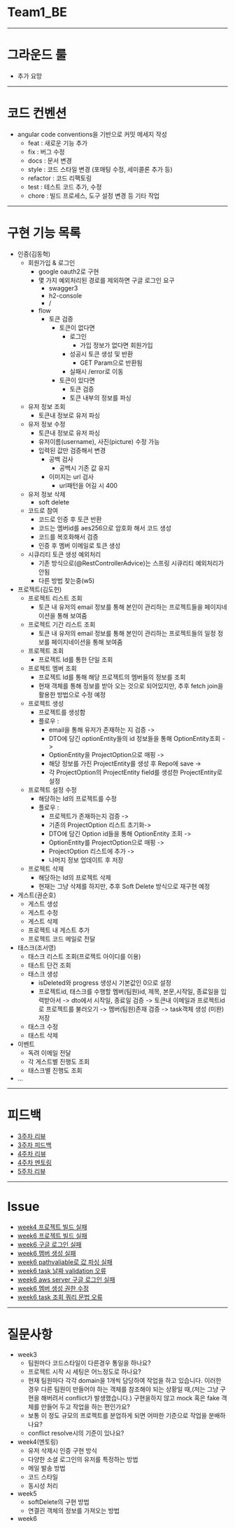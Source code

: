 # Team1_BE

---

# 그라운드 룰

- 추가 요망

---

# 코드 컨벤션

- angular code conventions을 기반으로 커밋 메세지 작성
  - feat : 새로운 기능 추가
  - fix : 버그 수정
  - docs : 문서 변경
  - style : 코드 스타일 변경 (포매팅 수정, 세미콜론 추가 등)
  - refactor : 코드 리팩토링
  - test : 테스트 코드 추가, 수정
  - chore : 빌드 프로세스, 도구 설정 변경 등 기타 작업

---

# 구현 기능 목록

- 인증(김동혁)
    - 회원가입 & 로그인
      - google oauth2로 구현
      - 몇 가지 예외처리된 경로를 제외하면 구글 로그인 요구
        - swagger3
        - h2-console
        - /
      - flow
        - 토큰 검증
          - 토큰이 없다면
            - 로그인
              - 가입 정보가 없다면 회원가입
            - 성공시 토큰 생성 및 반환
              - GET Param으로 반환됨
            - 실패시 /error로 이동
          - 토큰이 있다면
            - 토큰 검증
            - 토큰 내부의 정보를 파싱
    - 유저 정보 조회
      - 토큰내 정보로 유저 파싱
    - 유저 정보 수정
      - 토큰내 정보로 유저 파싱
      - 유저이름(username), 사진(picture) 수정 가능
      - 입력된 값만 검증해서 변경
        - 공백 검사
          - 공백시 기존 값 유지
        - 이미지는 url 검사
          - url패턴을 어길 시 400
    - 유저 정보 삭제
      - soft delete
    - 코드로 참여
      - 코드로 인증 후 토큰 반환
      - 코드는 멤버id를 aes256으로 암호화 해서 코드 생성
      - 코드를 복호화해서 검증
      - 인증 후 멤버 이메일로 토큰 생성
    - 시큐리티 토큰 생성 예외처리
      - 기존 방식으로(@RestControllerAdvice)는 스프링 시큐리티 예외처리가 안됨
      - 다른 방법 찾는중(w5)
- 프로젝트(김도헌)
  - 프로젝트 리스트 조회
    - 토큰 내 유저의 email 정보를 통해 본인이 관리하는 프로젝트들을 페이지네이션을 통해 보여줌 
  - 프로젝트 기간 리스트 조회
    - 토큰 내 유저의 email 정보를 통해 본인이 관리하는 프로젝트들의 일정 정보를 페이지네이션을 통해 보여줌
  - 프로젝트 조회
    - 프로젝트 Id를 통한 단일 조회
  - 프로젝트 멤버 조회
    - 프로젝트 Id를 통해 해당 프로젝트의 멤버들의 정보를 조회
    - 현재 객체를 통해 정보를 받아 오는 것으로 되어있지만, 추후 fetch join을 활용한 방법으로 수정 예정
  - 프로젝트 생성
    - 프로젝트를 생성함
    - 플로우 : 
      - email을 통해 유저가 존재하는 지 검증 ->
      - DTO에 담긴 optionEntity들의 id 정보들을 통해 OptionEntity조회 ->
      - OptionEntity을 ProjectOption으로 매핑 ->
      - 해당 정보를 가진 ProjectEntity를 생성 후 Repo에 save ->
      - 각 ProjectOption의 ProjectEntity field를 생성한 ProjectEntity로 설정
  - 프로젝트 설정 수정
    - 해당하는 Id의 프로젝트를 수정
    - 플로우 : 
      - 프로젝트가 존재하는지 검증 ->
      - 기존의 ProjectOption 리스트 초기화->
      - DTO에 담긴 Option id들을 통해 OptionEntity 조회 ->
      - OptionEntity를 ProjectOption으로 매핑 ->
      - ProjectOption 리스트에 추가 ->
      - 나머지 정보 업데이트 후 저장
  - 프로젝트 삭제
    - 해당하는 Id의 프로젝트 삭제
    - 현재는 그냥 삭제를 하지만, 추후 Soft Delete 방식으로 재구현 예정
- 게스트(권순호)
  - 게스트 생성
  - 게스트 수정
  - 게스트 삭제
  - 프로젝트 내 게스트 추가
  - 프로젝트 코드 메일로 전달
- 태스크(조서영)
  - 태스크 리스트 조회(프로젝트 아이디를 이용)
  - 태스트 단건 조회
  - 태스크 생성
    - isDeleted와 progress 생성시 기본값인 0으로 설정
    - 프로젝트id, 태스크를 수행할 멤버(팀원)id, 제목, 본문,시작일, 종료일을 입력받아서 ->
      dto에서 시작일, 종료일 검증 ->
      토큰내 이메일과 프로젝트id로 프로젝트를 불러오기 ->
      멤버(팀원)존재 검증 ->
      task객체 생성 (미완)
      저장
  - 태스크 수정
  - 태스트 삭제
- 이벤트
  - 독려 이메일 전달
  - 각 게스트별 진행도 조회
  - 태스크별 진행도 조회
- ...
---
# 피드백
- [3주차 리뷰](https://github.com/kakao-tech-campus-2nd-step3/Team1_BE/issues/13)
- [3주차 피드백](https://github.com/kakao-tech-campus-2nd-step3/Team1_BE/pull/11)
- [4주차 리뷰](https://github.com/kakao-tech-campus-2nd-step3/Team1_BE/issues/17)
- [4주차 멘토링](https://quickest-asterisk-75d.notion.site/Back-end_-323b0e20ae2b405189ffe5b7c4242e00)
- [5주차 리뷰](https://github.com/kakao-tech-campus-2nd-step3/Team1_BE/issues/31)
---
# Issue
- [week4 프로젝트 빌드 실패](https://github.com/kakao-tech-campus-2nd-step3/Team1_BE/issues/27)
- [week6 프로젝트 빌드 실패](https://github.com/kakao-tech-campus-2nd-step3/Team1_BE/issues/39)
- [week6 구글 로그인 실패](https://github.com/kakao-tech-campus-2nd-step3/Team1_BE/issues/41)
- [week6 멤버 생성 실패](https://github.com/kakao-tech-campus-2nd-step3/Team1_BE/issues/42)
- [week6 pathvaliable로 값 파싱 실패](https://github.com/kakao-tech-campus-2nd-step3/Team1_BE/issues/43)
- [week6 task 날짜 validation 오류](https://github.com/kakao-tech-campus-2nd-step3/Team1_BE/issues/44)
- [week6 aws server 구글 로그인 실패](https://github.com/kakao-tech-campus-2nd-step3/Team1_BE/issues/45)
- [week6 멤버 생성 권한 수정](https://github.com/kakao-tech-campus-2nd-step3/Team1_BE/issues/46)
- [week6 task 조회 쿼리 문법 오류](https://github.com/kakao-tech-campus-2nd-step3/Team1_BE/issues/47)
---
# 질문사항
- week3
  - 팀원마다 코드스타일이 다른경우 통일을 하나요?
  - 프로젝트 시작 시 세팅은 어느정도로 하나요?
  - 현재 팀원마다 각각 domain을 1개씩 담당하여 작업을 하고 있습니다. 이러한 경우 다른 팀원이 만들어야 하는 객체를 참조해야 되는 상황일 때,(저는 그냥 구현을 해버려서 conflict가 발생했습니다.) 구현을하지 않고 mock 혹은 fake 객체를 만들어 두고 작업을 하는 편인가요?
  - 보통 이 정도 규모의 프로젝트를 분업하게 되면 어떠한 기준으로 작업을 분배하나요?
  - conflict resolve시의 기준이 있나요?
- week4(멘토링)
  - 유저 삭제시 인증 구현 방식
  - 다양한 소셜 로그인의 유저를 특정하는 방법
  - 메일 발송 방법
  - 코드 스타일
  - 동시성 처리
- week5
  - softDelete의 구현 방법
  - 연결괸 객체의 정보를 가져오는 방법
- week6